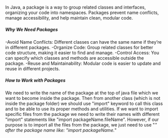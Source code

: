 In Java, a package is a way to group related classes and interfaces, organizing your code into namespaces. Packages prevent name conflicts, manage accessibility, and help maintain clean, modular code.


##### Why We Need Packages

-Avoid Name Conflicts: Different classes can have the same name if they’re in different packages.
-Organize Code: Group related classes for better code structure, making it easier to find and manage.
-Control Access: You can specify which classes and methods are accessible outside the package.
-Reuse and Maintainability: Modular code is easier to update and reuse in different projects.


##### How to Work with Packages

We need to write the name of the package at the top of java file which we want to become inside the package. 
Then from another class (which is not inside the package folder) we should use "import" keyword to call this class and to be able to use its proper methods and utilities.
If we want to import specific files from the package we need to write their names with different "import" statements like "import packageName.fileName".
However, if our purpose is to import all the files from the package, we just need to use "*" after the package name like: "import packageName.*"
